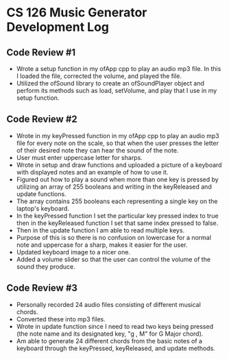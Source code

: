 # CS 126 Music Generator Development Log
## Code Review #1
* Wrote a setup function in my ofApp cpp to play an audio mp3 file. In this I loaded the file, corrected the volume, and played the file. 
* Utilized the ofSound library to create an ofSoundPlayer object and perform its methods such as load, setVolume, and play that I use in my setup function.
## Code Review #2
* Wrote in my keyPressed function in my ofApp cpp to play an audio mp3 file for every note on the scale, so that when the user presses the letter of their desired note they can hear the sound of the note. 
* User must enter uppercase letter for sharps. 
* Wrote in setup and draw functions and uploaded a picture of a keyboard with displayed notes and an example of how to use it.
* Figured out how to play a sound when more than one key is pressed by utilizing an array of 255 booleans and writing in the keyReleased and update functions.
* The array contains 255 booleans each representing a single key on the laptop's keyboard. 
* In the keyPressed function I set the particular key pressed index to true then in the keyReleased function I set that same index pressed to false.
* Then in the update function I am able to read multiple keys.
* Purpose of this is so there is no confusion on lowercase for a normal note and uppercase for a sharp, makes it easier for the user.
* Updated keyboard image to a nicer one. 
* Added a volume slider so that the user can control the volume of the sound they produce.
## Code Review #3
* Personally recorded 24 audio files consisting of different musical chords.
* Converted these into mp3 files.
* Wrote in update function since I need to read two keys being pressed (the note name and its designated key, "g , M" for G Major chord).
* Am able to generate 24 different chords from the basic notes of a keyboard through the keyPressed, keyReleased, and update methods. 
